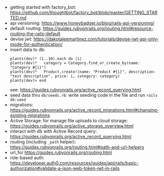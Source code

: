 * getting started with factory_bot: https://github.com/thoughtbot/factory_bot/blob/master/GETTING_STARTED.md 
* api versioning: https://www.honeybadger.io/blog/rails-api-versioning/
* default routing: https://guides.rubyonrails.org/routing.html#resource-routing-the-rails-default
* devise jwt: https://dakotaleemartinez.com/tutorials/devise-jwt-api-only-mode-for-authentication/
* insert data to db:
    ```
    plants(dev)* (1..10).each do |i|
    plants(dev)*   category = Category.find_or_create_by(name: "Category #{i}")
    plants(dev)*   Product.create!(name: "Product #{i}", description: "test description", price: i, category: category)
    plants(dev)> end
    ```
    see: https://guides.rubyonrails.org/active_record_querying.html
* seed data thru `db/seeds.rb`: write seeding code in the file and run `rails db:seed`
* migrations: https://guides.rubyonrails.org/active_record_migrations.html#changing-existing-migrations
* Active Storage: for manage file uploads to cloud storage: https://guides.rubyonrails.org/active_storage_overview.html
* interact with db with Active Record query: https://guides.rubyonrails.org/active_record_querying.html
* routing (including `_path` helper): https://guides.rubyonrails.org/routing.html#path-and-url-helpers
* url_for https://guides.rubyonrails.org/routing.html
* role-based auth: https://developer.auth0.com/resources/guides/api/rails/basic-authorization#validate-a-json-web-token-jwt-in-rails